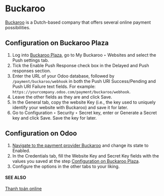 # Buckaroo

[Buckaroo](https://www.buckaroo.eu/) is a Dutch-based company that offers several online payment
possibilities.

<a id="payment-providers-buckaroo-configure-dashboard"></a>

## Configuration on Buckaroo Plaza

1. Log into [Buckaroo Plaza](https://plaza.buckaroo.nl), go to My Buckaroo ‣
   Websites and select the Push settings tab.
2. Tick the Enable Push Response check box in the Delayed and Push responses
   section.
3. Enter the URL of your Odoo database, followed by `/payment/buckaroo/webhook` in both the
   Push URI Success/Pending and Push URI Failure text fields. For example:
   `https://yourcompany.odoo.com/payment/buckaroo/webhook`.
4. Leave the other fields as they are and click Save.
5. In the General tab, copy the website Key (i.e., the key used to uniquely
   identify your website with Buckaroo) and save it for later.
6. Go to Configuration ‣ Security ‣ Secret key, enter or Generate a
   Secret key and click Save. Save the key for later.

## Configuration on Odoo

1. [Navigate to the payment provider Buckaroo](./#payment-providers-add-new) and change its state
   to Enabled.
2. In the Credentials tab, fill the Website Key and Secret Key
   fields with the values you saved at the step
   [Configuration on Buckaroo Plaza](#payment-providers-buckaroo-configure-dashboard).
3. Configure the options in the other tabs to your liking.

#### SEE ALSO
[Thanh toán online](./)
